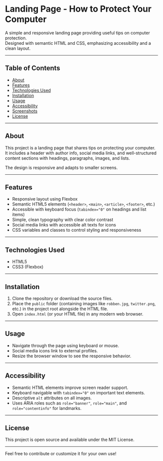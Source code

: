 # Landing Page - How to Protect Your Computer

A simple and responsive landing page providing useful tips on computer protection.  
Designed with semantic HTML and CSS, emphasizing accessibility and a clean layout.

---

## Table of Contents

- [About](#about)  
- [Features](#features)  
- [Technologies Used](#technologies-used)  
- [Installation](#installation)  
- [Usage](#usage)  
- [Accessibility](#accessibility)  
- [Screenshots](#screenshots)  
- [License](#license)  

---

## About

This project is a landing page that shares tips on protecting your computer.  
It includes a header with author info, social media links, and well-structured content sections with headings, paragraphs, images, and lists.

The design is responsive and adapts to smaller screens.

---

## Features

- Responsive layout using Flexbox  
- Semantic HTML5 elements (`<header>`, `<main>`, `<article>`, `<footer>`, etc.)  
- Accessible with keyboard focus (`tabindex="0"` on headings and list items)  
- Simple, clean typography with clear color contrast  
- Social media links with accessible alt texts for icons  
- CSS variables and classes to control styling and responsiveness

---

## Technologies Used

- HTML5  
- CSS3 (Flexbox)  

---

## Installation

1. Clone the repository or download the source files.  
2. Place the `public` folder (containing images like `robben.jpg`, `twitter.png`, etc.) in the project root alongside the HTML file.  
3. Open `index.html` (or your HTML file) in any modern web browser.

---

## Usage

- Navigate through the page using keyboard or mouse.  
- Social media icons link to external profiles.  
- Resize the browser window to see the responsive behavior.

---

## Accessibility

- Semantic HTML elements improve screen reader support.  
- Keyboard navigable with `tabindex="0"` on important text elements.  
- Descriptive `alt` attributes on all images.  
- Uses ARIA roles such as `role="banner"`, `role="main"`, and `role="contentinfo"` for landmarks.

---


## License

This project is open source and available under the MIT License.

---



Feel free to contribute or customize it for your own use!
